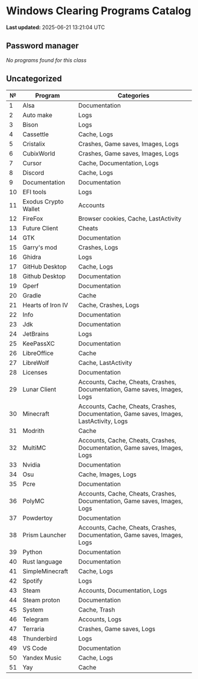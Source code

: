 # Windows Clearing Programs Catalog
**Last updated:** 2025-06-21 13:21:04 UTC
## Password manager

*No programs found for this class*


## Uncategorized

| № | Program | Categories |
| --- | --- | --- |
| 1 | Alsa | Documentation |
| 2 | Auto make | Logs |
| 3 | Bison | Logs |
| 4 | Cassettle | Cache, Logs |
| 5 | Cristalix | Crashes, Game saves, Images, Logs |
| 6 | CubixWorld | Crashes, Game saves, Images, Logs |
| 7 | Cursor | Cache, Documentation, Logs |
| 8 | Discord | Cache, Logs |
| 9 | Documentation | Documentation |
| 10 | EFI tools | Logs |
| 11 | Exodus Crypto Wallet | Accounts |
| 12 | FireFox | Browser cookies, Cache, LastActivity |
| 13 | Future Client | Cheats |
| 14 | GTK | Documentation |
| 15 | Garry's mod | Crashes, Logs |
| 16 | Ghidra | Logs |
| 17 | GitHub Desktop | Cache, Logs |
| 18 | Github Desktop | Documentation |
| 19 | Gperf | Documentation |
| 20 | Gradle | Cache |
| 21 | Hearts of Iron IV | Cache, Crashes, Logs |
| 22 | Info | Documentation |
| 23 | Jdk | Documentation |
| 24 | JetBrains | Logs |
| 25 | KeePassXC | Documentation |
| 26 | LibreOffice | Cache |
| 27 | LibreWolf | Cache, LastActivity |
| 28 | Licenses | Documentation |
| 29 | Lunar Client | Accounts, Cache, Cheats, Crashes, Documentation, Game saves, Images, Logs |
| 30 | Minecraft | Accounts, Cache, Cheats, Crashes, Documentation, Game saves, Images, LastActivity, Logs |
| 31 | Modrith | Cache |
| 32 | MultiMC | Accounts, Cache, Cheats, Crashes, Documentation, Game saves, Images, Logs |
| 33 | Nvidia | Documentation |
| 34 | Osu | Cache, Images, Logs |
| 35 | Pcre | Documentation |
| 36 | PolyMC | Accounts, Cache, Cheats, Crashes, Documentation, Game saves, Images, Logs |
| 37 | Powdertoy | Documentation |
| 38 | Prism Launcher | Accounts, Cache, Cheats, Crashes, Documentation, Game saves, Images, Logs |
| 39 | Python | Documentation |
| 40 | Rust language | Documentation |
| 41 | SimpleMinecraft | Cache, Logs |
| 42 | Spotify | Logs |
| 43 | Steam | Accounts, Documentation, Logs |
| 44 | Steam proton | Documentation |
| 45 | System | Cache, Trash |
| 46 | Telegram | Accounts, Logs |
| 47 | Terraria | Crashes, Game saves, Logs |
| 48 | Thunderbird | Logs |
| 49 | VS Code | Documentation |
| 50 | Yandex Music | Cache, Logs |
| 51 | Yay | Cache |
